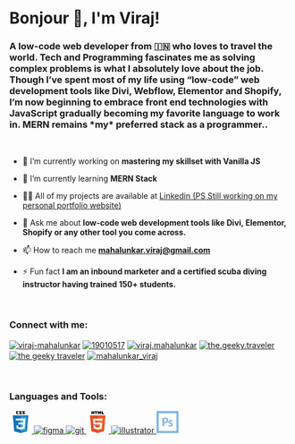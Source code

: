 <h1 align="left">Bonjour 🐙, I'm Viraj!</h1>
<h3 align="left">A low-code web developer from 🇮🇳 who loves to travel the world. Tech and Programming fascinates me as solving complex problems is what I absolutely love about the job. Though I’ve spent most of my life using “low-code” web development tools like Divi, Webflow, Elementor and Shopify, I’m now beginning to embrace front end technologies with JavaScript gradually becoming my favorite language to work in. MERN remains *my* preferred stack as a programmer..</h3><br>

- 🔭 I’m currently working on **mastering my skillset with Vanilla JS**

- 🌱 I’m currently learning **MERN Stack**

- 👨‍💻 All of my projects are available at [Linkedin (PS Still working on my personal portfolio website)](https://www.linkedin.com/in/viraj-mahalunkar/)

- 💬 Ask me about **low-code web development tools like Divi, Elementor, Shopify or any other tool you come across.**

- 📫 How to reach me **mahalunkar.viraj@gmail.com**

- ⚡ Fun fact **I am an inbound marketer and a certified scuba diving instructor having trained 150+ students.**

<br>
<h3 align="left">Connect with me:</h3>
<p align="left">
<a href="https://linkedin.com/in/viraj-mahalunkar" target="blank"><img align="center" src="https://raw.githubusercontent.com/rahuldkjain/github-profile-readme-generator/master/src/images/icons/Social/linked-in-alt.svg" alt="viraj-mahalunkar" height="30" width="40" /></a>
<a href="https://stackoverflow.com/users/19010517" target="blank"><img align="center" src="https://raw.githubusercontent.com/rahuldkjain/github-profile-readme-generator/master/src/images/icons/Social/stack-overflow.svg" alt="19010517" height="30" width="40" /></a>
<a href="https://fb.com/viraj.mahalunkar" target="blank"><img align="center" src="https://raw.githubusercontent.com/rahuldkjain/github-profile-readme-generator/master/src/images/icons/Social/facebook.svg" alt="viraj.mahalunkar" height="30" width="40" /></a>
<a href="https://instagram.com/the.geeky.traveler" target="blank"><img align="center" src="https://raw.githubusercontent.com/rahuldkjain/github-profile-readme-generator/master/src/images/icons/Social/instagram.svg" alt="the.geeky.traveler" height="30" width="40" /></a>
<a href="https://www.youtube.com/channel/UCM9UxiBggoyrWZ4fJKCd85w" target="blank"><img align="center" src="https://raw.githubusercontent.com/rahuldkjain/github-profile-readme-generator/master/src/images/icons/Social/youtube.svg" alt="the geeky traveler" height="30" width="40" /></a>
<a href="https://www.hackerrank.com/mahalunkar_viraj" target="blank"><img align="center" src="https://raw.githubusercontent.com/rahuldkjain/github-profile-readme-generator/master/src/images/icons/Social/hackerrank.svg" alt="mahalunkar_viraj" height="30" width="40" /></a>
</p>
<br>
<h3 align="left">Languages and Tools:</h3>
<p align="left"> <a href="https://www.w3schools.com/css/" target="_blank" rel="noreferrer"> <img src="https://raw.githubusercontent.com/devicons/devicon/master/icons/css3/css3-original-wordmark.svg" alt="css3" width="40" height="40"/> </a> <a href="https://www.figma.com/" target="_blank" rel="noreferrer"> <img src="https://www.vectorlogo.zone/logos/figma/figma-icon.svg" alt="figma" width="40" height="40"/> </a> <a href="https://git-scm.com/" target="_blank" rel="noreferrer"> <img src="https://www.vectorlogo.zone/logos/git-scm/git-scm-icon.svg" alt="git" width="40" height="40"/> </a> <a href="https://www.w3.org/html/" target="_blank" rel="noreferrer"> <img src="https://raw.githubusercontent.com/devicons/devicon/master/icons/html5/html5-original-wordmark.svg" alt="html5" width="40" height="40"/> </a> <a href="https://www.adobe.com/in/products/illustrator.html" target="_blank" rel="noreferrer"> <img src="https://www.vectorlogo.zone/logos/adobe_illustrator/adobe_illustrator-icon.svg" alt="illustrator" width="40" height="40"/> </a> <a href="https://www.photoshop.com/en" target="_blank" rel="noreferrer"> <img src="https://raw.githubusercontent.com/devicons/devicon/master/icons/photoshop/photoshop-line.svg" alt="photoshop" width="40" height="40"/> </a> </p>
